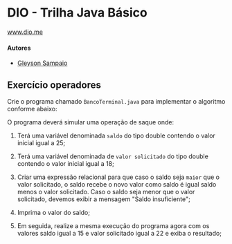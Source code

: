 # DIO - Trilha Java Básico
www.dio.me

#### Autores
- [Gleyson Sampaio](https://github.com/glysns)

## Exercício operadores
Crie o programa chamado `BancoTerminal.java` para implementar o algoritmo conforme abaixo:

O programa deverá simular uma operação de saque onde:

1. Terá uma variável denominada `saldo` do tipo double contendo o valor inicial igual a 25;
1. Terá uma variável denominada de `valor solicitado` do tipo double contendo o valor inicial igual a 18;
1. Criar uma expressão relacional para que caso o saldo seja `maior` que o valor solicitado, o saldo recebe o novo valor como saldo é igual saldo menos o valor solicitado. Caso o saldo seja menor que o valor solicitado, devemos exibir a mensagem "Saldo insuficiente";
1. Imprima o valor do saldo;

1. Em seguida, realize a mesma execução do programa agora com os valores saldo igual a 15 e valor solicitado igual a 22 e exiba o resultado;
